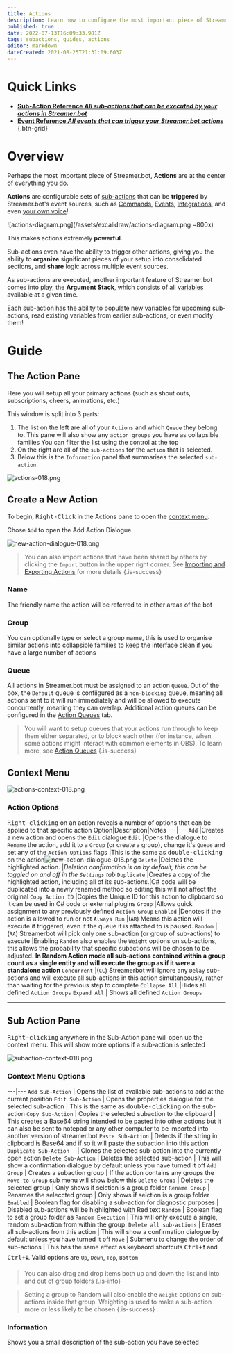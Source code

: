 ```yaml
---
title: Actions
description: Learn how to configure the most important piece of Streamer.bot - Actions & Sub-Actions!
published: true
date: 2022-07-13T16:09:33.981Z
tags: subactions, guides, actions
editor: markdown
dateCreated: 2021-08-25T21:31:09.603Z
---
```


# Quick Links

- [<i class="mdi mdi-lightning-bolt-outline primary--text"></i> **Sub-Action Reference *All sub-actions that can be executed by your actions in Streamer.bot***](/en/Sub-Actions)
- [<i class="mdi mdi-chevron-right primary--text"></i> **Event Reference *All events that can trigger your Streamer.bot actions***](/en/Events)
{.btn-grid}

# Overview

Perhaps the most important piece of Streamer.bot, **Actions** are at the center of everything you do.

**Actions** are configurable sets of [sub-actions](/en/Sub-Actions) that can be **triggered** by Streamer.bot's event sources, such as [Commands](/en/Commands), [Events](/en/Events), [Integrations](/en/Integrations), and even [your own voice](/en/Voice-Control)!

![actions-diagram.png](/assets/excalidraw/actions-diagram.png =800x)

This makes actions extremely **powerful**. 

Sub-actions even have the ability to trigger other actions, giving you the ability to **organize** significant pieces of your setup into consolidated sections, and **share** logic across multiple event sources.

As sub-actions are executed, another important feature of Streamer.bot comes into play, the **Argument Stack**, which consists of all [variables](/en/Variables) available at a given time. 

Each sub-action has the ability to populate new variables for upcoming sub-actions, read existing variables from earlier sub-actions, or even modify them!

# Guide

## The Action Pane
Here you will setup all your primary actions (such as shout outs, subscriptions, cheers, animations, etc.)

This window is split into 3 parts:
1) The list on the left are all of your `Actions` and which `Queue` they belong to.
		This pane will also show any `action groups` you have as collapsible families
    You can filter the list using the control at the top
2) On the right are all of the `sub-actions` for the `action` that is selected. 
3) Below this is the `Information` panel that summarises the selected `sub-action`.

![actions-018.png](/actions-018.png)

## Create a New Action
To begin, <kbd>Right-Click</kbd> in the Actions pane to open the [context menu](/en/Actions#context-menu). 


Chose `Add` to open the Add Action Dialogue

![new-action-dialogue-018.png](/new-action-dialogue-018.png)

> You can also import actions that have been shared by others by clicking the `Import` button in the upper right corner.
See [Importing and Exporting Actions](/en/Actions/Importing-and-Exporting) for more details
{.is-success}


### Name
The friendly name the action will be referred to in other areas of the bot

### Group
You can optionally type or select a group name, this is used to organise similar actions into collapsible families to keep the interface clean if you have a large number of actions


### Queue
All actions in Streamer.bot must be assigned to an action `Queue`. Out of the box, the `Default` queue is confiigured as a `non-blocking` queue, meaning all actions sent to it will run immediately and will be allowed to execute concurrently, meaning they can overlap. Additional action queues can be configured in the [Action Queues](/en/Action-Queues) tab.

> You will want to setup queues that your actions run through to keep them either separated, or to block each other (for instance, when some actions might interact with common elements in OBS). To learn more, see [Action Queues](/en/Settings/General)
{.is-success}



## Context Menu

![actions-context-018.png](/actions-context-018.png)

### Action Options

<kbd>Right clicking</kbd> on an action reveals a number of options that can be applied to that specific action
Option|Description|Notes
---|---
`Add` |Creates a new action and opens the `Edit` dialogue 
`Edit` |Opens the dialogue to `Rename` the action, add it to a `Group` (or create a group), change it's `Queue` and set any of the `Action Options` flags |This is the same as <kbd>double-clicking</kbd> on the action![new-action-dialogue-018.png](/new-action-dialogue-018.png)
`Delete` |Deletes the highlighted action. |*Deletion confirmation is on by default, this can be toggled on and off in the `Settings` tab*
`Duplicate` |Creates a copy of the highlighted action, including all of its sub-actions.|C# code will be duplicated into a newly renamed method so editing this will not affect the original
`Copy Action ID` |Copies the Unique ID for this action to clipboard so it can be used in C# code or external plugins
`Group` |Allows quick assignment to any previously defined `Action Group`
`Enabled` |Denotes if the action is allowed to run or not
`Always Run` |(`AR`) Means this action will execute if triggered, even if the queue it is attached to is paused.
`Random` |(`RA`) Streamerbot will pick only one sub-action (or group of sub-actions) to execute |Enabling `Random` also enables the `Weight` options on sub-actions, this allows the probability that specific subactions will be chosen to be adjusted. **In Random Action mode all sub-actions contained within a group count as a single entity and will execute the group as if it were a standalone action**
`Concurrent` |(`CC`) Streamerbot will ignore any `Delay` sub-actions and will execute all sub-actions in this action simultaneously, rather than waiting for the previous step to complete
`Collapse All` |Hides all defined `Action Groups` 
`Expand All` | Shows all defined `Action Groups`

***
## Sub Action Pane

<kbd>Right-clicking</kbd> anywhere in the Sub-Action pane will open up the context menu. This will show more options if a sub-action is selected 

![subaction-context-018.png](/subaction-context-018.png)


### Context Menu Options
---|---
`Add Sub-Action` | Opens the list of available sub-actions to add at the current position
`Edit Sub-Action` | Opens the properties dialogue for the selected sub-action | This is the same as <kbd>double-clicking</kbd> on the sub-action
`Copy Sub-Action` | Copies the selected subaction to the clipboard | This creates a Base64 string intended to be pasted into other actions but it can also be sent to notepad or any other computer to be imported into another version of streamer.bot
`Paste Sub-Action` | Detects if the string in clipboard is Base64 and if so it will paste the subaction into this action
`Duplicate Sub-Action  ` | Clones the selected sub-action into the currently open action
`Delete Sub-Action` | Deletes the selected sub-action | This will show a confirmation dialogue by default unless you have turned it off
`Add Group` | Creates a subaction group | If the action contains any groups the `Move to Group` sub menu will show below this
`Delete Group` | Deletes the selected group | Only shows if selction is a group folder
`Rename Group` | Renames the seleccted group | Only shows if selction is a group folder
`Enabled` | Boolean flag for disabling a sub-action for diagnostic purposes | Disabled sub-actions will be highlighted with Red text
`Random` | Boolean flag to set a group folder as `Random Execution` | This will only execute a single, random sub-action from within the group. 
`Delete all sub-actions` | Erases all sub-actions from this action |  This will show a confirmation dialogue by default unless you have turned it off
`Move` | Submenu to change the order of sub-actions | This has the same effect as keybaord shortcuts <kbd>Ctrl+🠕</kbd> and <kbd>Ctrl+🠗</kbd>. Valid options are `Up`, `Down`, `Top`, `Bottom`

> You can also drag and drop items both up and down the list and into and out of group folders
{.is-info}

> Setting a group to Random will also enable the `Weight` options on sub-actions inside that group. 
Weighting is used to make a sub-action more or less likely to be chosen
{.is-success}


### Information

Shows you a small description of the sub-action you have selected